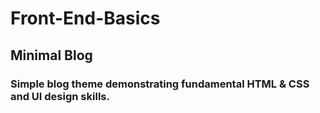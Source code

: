 # Front-End-Basics
## Minimal Blog
### Simple blog theme demonstrating fundamental HTML & CSS and UI design skills.
